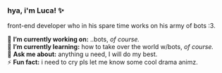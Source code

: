 ### hya, i'm Luca! ✨
front-end developer who in his spare time works on his army of bots :3.

🔭 **I’m currently working on:** ..bots, *of course.*  
🌱 **I’m currently learning:** how to take over the world w/bots, *of course.*  
💬 **Ask me about:** anything u need, I will do my best.  
⚡ **Fun fact:** i need to cry pls let me know some cool drama animz.

<!--
- 👯 I’m looking to collaborate on ...
- 🤔 I’m looking for help with ...
- 📫 How to reach me: ...
-->
